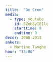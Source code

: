 ```yaml
---
title:  "De Crem"
media:
  - type: youtube
    id: 5Zeb8yIEIlc
    starttime: 0
    endtime: 0
decor: 2008-2013
ankers:
  - Martine Tanghe
hour: "13:00"
---
```

